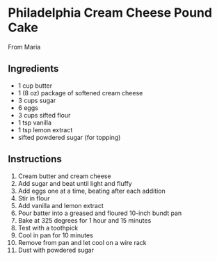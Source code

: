 # Philadelphia Cream Cheese Pound Cake

From Maria

## Ingredients

- 1 cup butter
- 1 (8 oz) package of softened cream cheese
- 3 cups sugar
- 6 eggs
- 3 cups sifted flour
- 1 tsp vanilla
- 1 tsp lemon extract
- sifted powdered sugar (for topping)

## Instructions

1. Cream butter and cream cheese
2. Add sugar and beat until light and fluffy
3. Add eggs one at a time, beating after each addition
4. Stir in flour
5. Add vanilla and lemon extract
6. Pour batter into a greased and floured 10-inch bundt pan
7. Bake at 325 degrees for 1 hour and 15 minutes
8. Test with a toothpick
9. Cool in pan for 10 minutes
10. Remove from pan and let cool on a wire rack
11. Dust with powdered sugar
